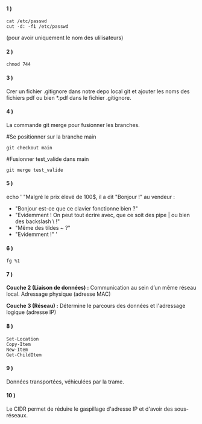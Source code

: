 #### 1 ) 
    cat /etc/passwd  
    cut -d: -f1 /etc/passwd  
(pour avoir uniquement le nom des ulilisateurs)

#### 2 ) 

    chmod 744

#### 3 )
Crer un fichier .gitignore dans notre depo local git et ajouter les noms des fichiers pdf ou bien *.pdf dans le fichier .gitignore.

#### 4 )
La commande git merge pour fusionner les branches.

#Se positionner sur la branche main  

    git checkout main

#Fusionner test_valide dans main  
    
    git merge test_valide

#### 5 )
echo ' "Malgré le prix élevé de 100$, il a dit "Bonjour !" au vendeur :
- "Bonjour est-ce que ce clavier fonctionne bien ?"
- "Evidemment ! On peut tout écrire avec, que ce soit des pipe | ou bien des backslash \\ !"
- "Même des tildes ~ ?"
- "Evidemment !" '

#### 6 )
    fg %1

#### 7 )

**Couche 2 (Liaison de données) :** Communication au sein d’un même réseau local. Adressage physique (adresse MAC)

**Couche 3 (Réseau) :** 	Détermine le parcours des données et l'adressage logique (adresse IP)

#### 8 )
`Set-Location`  
`Copy-Item`  
`New-Item`  
`Get-ChildItem`  

#### 9 )
Données transportées, véhiculées par la trame.

#### 10 )
Le CIDR permet de réduire le gaspillage d'adresse IP et d'avoir des sous-réseaux.
